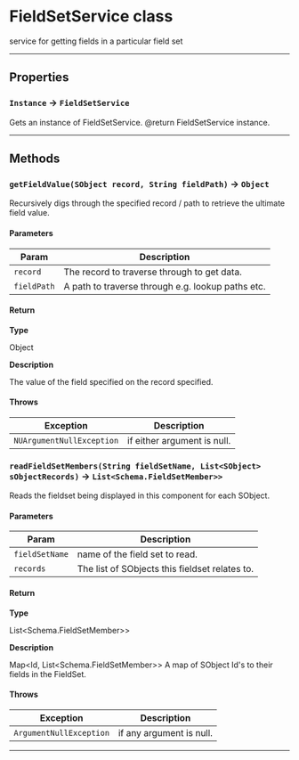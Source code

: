 # FieldSetService class

service for getting fields in a particular field set

---
## Properties

### `Instance` → `FieldSetService`

Gets an instance of FieldSetService. @return FieldSetService instance.

---
## Methods
### `getFieldValue(SObject record, String fieldPath)` → `Object`

Recursively digs through the specified record / path to retrieve the ultimate field value.

#### Parameters
|Param|Description|
|-----|-----------|
|`record` |  The record to traverse through to get data. |
|`fieldPath` |  A path to traverse through e.g. lookup paths etc. |

#### Return

**Type**

Object

**Description**

The value of the field specified on the record specified.

#### Throws
|Exception|Description|
|---------|-----------|
|`NUArgumentNullException` |  if either argument is null. |

### `readFieldSetMembers(String fieldSetName, List<SObject> sObjectRecords)` → `List<Schema.FieldSetMember>>`

Reads the fieldset being displayed in this component for each SObject.

#### Parameters
|Param|Description|
|-----|-----------|
|`fieldSetName` |  name of the field set to read. |
|`records` |  The list of SObjects this fieldset relates to. |

#### Return

**Type**

List<Schema.FieldSetMember>>

**Description**

Map<Id, List<Schema.FieldSetMember>> A map of SObject Id's to their fields in the FieldSet.

#### Throws
|Exception|Description|
|---------|-----------|
|`ArgumentNullException` |  if any argument is null. |

---
